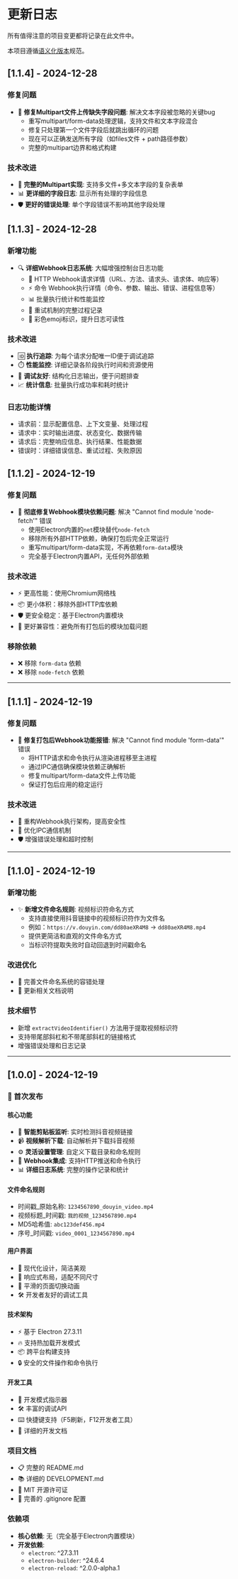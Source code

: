 # 更新日志

所有值得注意的项目变更都将记录在此文件中。

本项目遵循[语义化版本](https://semver.org/lang/zh-CN/)规范。

## [1.1.4] - 2024-12-28

### 修复问题
- 🐛 **修复Multipart文件上传缺失字段问题**: 解决文本字段被忽略的关键bug
  - 重写multipart/form-data处理逻辑，支持文件和文本字段混合
  - 修复只处理第一个文件字段后就跳出循环的问题
  - 现在可以正确发送所有字段（如files文件 + path路径参数）
  - 完整的multipart边界和格式构建

### 技术改进
- 🔧 **完整的Multipart实现**: 支持多文件+多文本字段的复杂表单
- 📊 **更详细的字段日志**: 显示所有处理的字段信息
- 🛡️ **更好的错误处理**: 单个字段错误不影响其他字段处理

## [1.1.3] - 2024-12-28

### 新增功能
- 🔍 **详细Webhook日志系统**: 大幅增强控制台日志功能
  - 📡 HTTP Webhook请求详情（URL、方法、请求头、请求体、响应等）
  - ⚡ 命令 Webhook执行详情（命令、参数、输出、错误、进程信息等）
  - 📊 批量执行统计和性能监控
  - 🔄 重试机制的完整过程记录
  - 🎨 彩色emoji标识，提升日志可读性

### 技术改进
- 🆔 **执行追踪**: 为每个请求分配唯一ID便于调试追踪
- ⏱️ **性能监控**: 详细记录各阶段执行时间和资源使用
- 🔧 **调试友好**: 结构化日志输出，便于问题排查
- 📈 **统计信息**: 批量执行成功率和耗时统计

### 日志功能详情
- 请求前：显示配置信息、上下文变量、处理过程
- 请求中：实时输出进度、状态变化、数据传输
- 请求后：完整响应信息、执行结果、性能数据
- 错误时：详细错误信息、重试过程、失败原因

## [1.1.2] - 2024-12-19

### 修复问题
- 🐛 **彻底修复Webhook模块依赖问题**: 解决 "Cannot find module 'node-fetch'" 错误
  - 使用Electron内置的`net`模块替代`node-fetch`
  - 移除所有外部HTTP依赖，确保打包后完全正常运行
  - 重写multipart/form-data实现，不再依赖`form-data`模块
  - 完全基于Electron内置API，无任何外部依赖

### 技术改进
- ⚡ 更高性能：使用Chromium网络栈
- 📦 更小体积：移除外部HTTP库依赖
- 🛡️ 更安全稳定：基于Electron内置模块
- 🔧 更好兼容性：避免所有打包后的模块加载问题

### 移除依赖
- ❌ 移除 `form-data` 依赖
- ❌ 移除 `node-fetch` 依赖

---

## [1.1.1] - 2024-12-19

### 修复问题
- 🐛 **修复打包后Webhook功能报错**: 解决 "Cannot find module 'form-data'" 错误
  - 将HTTP请求和命令执行从渲染进程移至主进程
  - 通过IPC通信确保模块依赖正确解析
  - 修复multipart/form-data文件上传功能
  - 保证打包后应用的稳定运行

### 技术改进
- 🔧 重构Webhook执行架构，提高安全性
- 📡 优化IPC通信机制
- 🛡️ 增强错误处理和超时控制

---

## [1.1.0] - 2024-12-19

### 新增功能
- ✨ **新增文件命名规则**: 视频标识符命名方式
  - 支持直接使用抖音链接中的视频标识符作为文件名
  - 例如：`https://v.douyin.com/dd80aeXR4M8` → `dd80aeXR4M8.mp4`
  - 提供更简洁和直观的文件命名方式
  - 当标识符提取失败时自动回退到时间戳命名

### 改进优化
- 🔧 完善文件命名系统的容错处理
- 📝 更新相关文档说明

### 技术细节
- 新增 `extractVideoIdentifier()` 方法用于提取视频标识符
- 支持带尾部斜杠和不带尾部斜杠的链接格式
- 增强错误处理和日志记录

---

## [1.0.0] - 2024-12-19

### 🎉 首次发布

#### 核心功能
- 🔄 **智能剪贴板监听**: 实时检测抖音视频链接
- 📹 **视频解析下载**: 自动解析并下载抖音视频
- ⚙️ **灵活设置管理**: 自定义下载目录和命名规则
- 🔗 **Webhook集成**: 支持HTTP推送和命令执行
- 📊 **详细日志系统**: 完整的操作记录和统计

#### 文件命名规则
- 时间戳_原始名称: `1234567890_douyin_video.mp4`
- 视频标题_时间戳: `我的视频_1234567890.mp4`
- MD5哈希值: `abc123def456.mp4`
- 序号_时间戳: `video_0001_1234567890.mp4`

#### 用户界面
- 🎨 现代化设计，简洁美观
- 📱 响应式布局，适配不同尺寸
- 🔄 平滑的页面切换动画
- 🛠️ 开发者友好的调试工具

#### 技术架构
- ⚡ 基于 Electron 27.3.11
- 🔥 支持热加载开发模式
- 📦 跨平台构建支持
- 🔒 安全的文件操作和命令执行

#### 开发工具
- 🚀 开发模式指示器
- 🛠️ 丰富的调试API
- ⌨️ 快捷键支持（F5刷新，F12开发者工具）
- 📖 详细的开发文档

### 项目文档
- 📋 完整的 README.md
- 📚 详细的 DEVELOPMENT.md
- 📄 MIT 开源许可证
- 🔧 完善的 .gitignore 配置

### 依赖项
- **核心依赖**: 无（完全基于Electron内置模块）
- **开发依赖**:
  - `electron`: ^27.3.11
  - `electron-builder`: ^24.6.4
  - `electron-reload`: ^2.0.0-alpha.1 